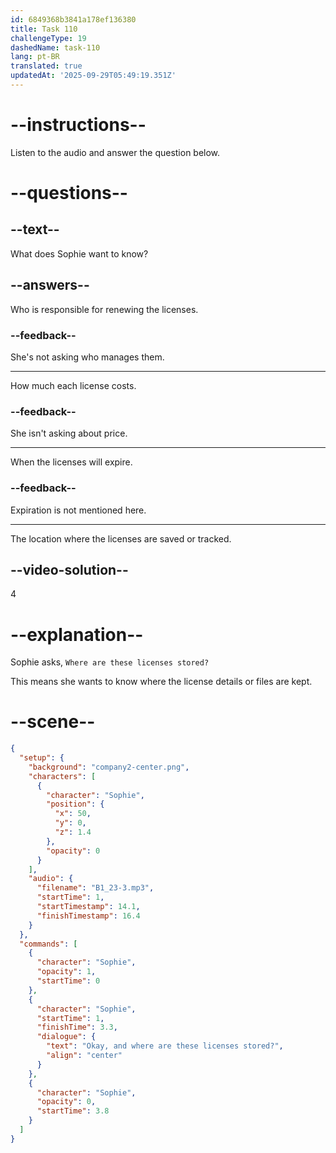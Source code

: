 ```yaml
---
id: 6849368b3841a178ef136380
title: Task 110
challengeType: 19
dashedName: task-110
lang: pt-BR
translated: true
updatedAt: '2025-09-29T05:49:19.351Z'
---
```


<!-- (audio) Sophie: Okay, and where are these licenses stored? -->

# --instructions--

Listen to the audio and answer the question below.

# --questions--

## --text--

What does Sophie want to know?

## --answers--

Who is responsible for renewing the licenses.

### --feedback--

She's not asking who manages them.

---

How much each license costs.

### --feedback--

She isn't asking about price.

---

When the licenses will expire.

### --feedback--

Expiration is not mentioned here.

---

The location where the licenses are saved or tracked.

## --video-solution--

4

# --explanation--

Sophie asks, `Where are these licenses stored?`

This means she wants to know where the license details or files are kept.

# --scene--

```json
{
  "setup": {
    "background": "company2-center.png",
    "characters": [
      {
        "character": "Sophie",
        "position": {
          "x": 50,
          "y": 0,
          "z": 1.4
        },
        "opacity": 0
      }
    ],
    "audio": {
      "filename": "B1_23-3.mp3",
      "startTime": 1,
      "startTimestamp": 14.1,
      "finishTimestamp": 16.4
    }
  },
  "commands": [
    {
      "character": "Sophie",
      "opacity": 1,
      "startTime": 0
    },
    {
      "character": "Sophie",
      "startTime": 1,
      "finishTime": 3.3,
      "dialogue": {
        "text": "Okay, and where are these licenses stored?",
        "align": "center"
      }
    },
    {
      "character": "Sophie",
      "opacity": 0,
      "startTime": 3.8
    }
  ]
}
```
